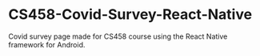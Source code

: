 # CS458-Covid-Survey-React-Native
Covid survey page made for CS458 course using the React Native framework for Android.
